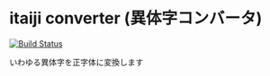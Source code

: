 # itaiji converter (異体字コンバータ)
[![Build Status](https://travis-ci.org/xearts/itaiji-converter.svg?branch=master)](https://travis-ci.org/xearts/itaiji-converter)

いわゆる異体字を正字体に変換します

